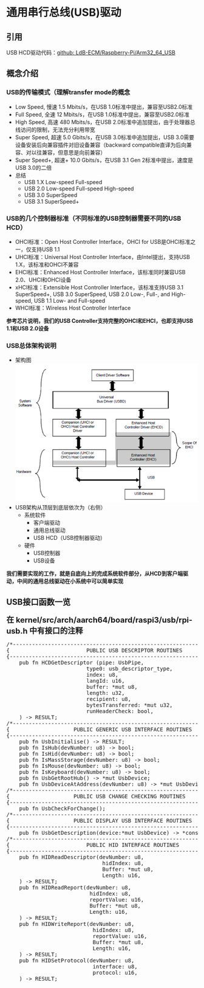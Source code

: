 # 通用串行总线(USB)驱动

引用
--
USB HCD驱动代码：[github: LdB-ECM/Raspberry-Pi/Arm32\_64\_USB](https://github.com/LdB-ECM/Raspberry-Pi/tree/master/Arm32_64_USB)

概念介绍
--

### USB的传输模式（理解transfer mode的概念

- Low   Speed, 慢速 1.5 Mbits/s，在USB 1.0标准中提出，兼容至USB2.0标准
- Full  Speed, 全速  12 Mbits/s，在USB 1.0标准中提出，兼容至USB2.0标准
- High  Speed, 高速 480 Mbits/s，在USB 2.0标准中追加提出，由于处理器总线访问的限制，无法充分利用带宽
- Super Speed, 超速 5.0 Gbits/s，在USB 3.0标准中追加提出，USB 3.0需要设备安装后向兼容插件对旧设备兼容（backward compatible直译为后向兼容、对以往兼容，但意思是向前兼容）
- Super Speed+, 超速+ 10.0 Gbits/s，在USB 3.1 Gen 2标准中提出，速度是USB 3.0的二倍
- 总结
	- USB 1.X Low-speed Full-speed
	- USB 2.0 Low-speed Full-speed High-speed
	- USB 3.0 SuperSpeed
	- USB 3.1 SuperSpeed+

### USB的几个控制器标准（不同标准的USB控制器需要不同的USB HCD）

- OHCI标准：Open Host Controller Interface，OHCI for USB是OHCI标准之一，仅支持USB 1.1
- UHCI标准：Universal Host Controller Interface，由Intel提出，支持USB 1.X，该标准和OHCI不兼容
- EHCI标准：Enhanced Host Controller Interface，该标准同时兼容USB 2.0、UHCI和OHCI设备
- xHCI标准：Extensible Host Controller Interface，该标准支持USB 3.1 SuperSpeed+, USB 3.0 SuperSpeed, USB 2.0 Low-, Full-, and High-speed, USB 1.1 Low- and Full-speed
- WHCI标准：Wireless Host Controller Interface

**参考芯片说明，我们的USB Controller支持完整的OHCI和EHCI，也即支持USB 1.1和USB 2.0设备**

### USB总体架构说明

- 架构图![说明图片：img/usb_driver_structure.png](img/usb_driver_structure.png)
- USB架构从顶层到底层依次为（右侧）
	- 系统软件
		- 客户端驱动
		- 通用总线驱动
		- USB HCD（USB控制器驱动）
	- 硬件
		- USB控制器
		- USB设备

**我们需要实现的工作，就是自底向上的完成系统软件部分，从HCD到客户端驱动，中间的通用总线驱动在小系统中可以简单实现**

USB接口函数一览
--

<big><big>**在 kernel/src/arch/aarch64/board/raspi3/usb/rpi-usb.h 中有接口的注释**</big></big>

<pre>
/*--------------------------------------------------------------------------}
{                        PUBLIC USB DESCRIPTOR ROUTINES                     }
{--------------------------------------------------------------------------*/
    pub fn HCDGetDescriptor (pipe: UsbPipe,                         // Pipe structure to send message thru (really just uint32_t)
                         type0: usb_descriptor_type,                // The type of descriptor
                         index: u8,                                 // The index of the type descriptor
                         langId: u16,                               // The language id
                         buffer: *mut u8,                           // Buffer to recieve descriptor
                         length: u32,                               // Maximumlength of descriptor
                         recipient: u8,                             // Recipient flags
                         bytesTransferred: *mut u32,                // Value at pointer will be updated with bytes transfered to/from buffer (NULL to ignore)
                         runHeaderCheck: bool,                      // Whether to run header check
    ) -> RESULT;
/*--------------------------------------------------------------------------}
{                    PUBLIC GENERIC USB INTERFACE ROUTINES                  }
{--------------------------------------------------------------------------*/
    pub fn UsbInitialise() -> RESULT;
    pub fn IsHub(devNumber: u8) -> bool;
    pub fn IsHid(devNumber: u8) -> bool;
    pub fn IsMassStorage(devNumber: u8) -> bool;
    pub fn IsMouse(devNumber: u8) -> bool;
    pub fn IsKeyboard(devNumber: u8) -> bool;
    pub fn UsbGetRootHub() -> *mut UsbDevice;
    pub fn UsbDeviceAtAddress(devNumber: u8) -> *mut UsbDevice;
/*--------------------------------------------------------------------------}
{                    PUBLIC USB CHANGE CHECKING ROUTINES                    }
{--------------------------------------------------------------------------*/
    pub fn UsbCheckForChange();
/*--------------------------------------------------------------------------}
{                    PUBLIC DISPLAY USB INTERFACE ROUTINES                  }
{--------------------------------------------------------------------------*/
    pub fn UsbGetDescription(device:*mut UsbDevice) -> *const u8;
/*--------------------------------------------------------------------------}
{                        PUBLIC HID INTERFACE ROUTINES                      }
{--------------------------------------------------------------------------*/
    pub fn HIDReadDescriptor(devNumber: u8,                         // Device number (address) of the device to read 
                              hidIndex: u8,                         // Which hid configuration information is requested from
                              Buffer: *mut u8,                      // Pointer to a buffer to receive the descriptor
                              Length: u16,                          // Maxium length of the buffer
    ) -> RESULT;
    pub fn HIDReadReport(devNumber: u8,                             // Device number (address) of the device to read
                          hidIndex: u8,                             // Which hid configuration information is requested from
                          reportValue: u16,                         // Hi byte = enum HidReportType  Lo Byte = Report Index (0 = default)  
                          Buffer: *mut u8,                          // Pointer to a buffer to recieve the report
                          Length: u16,                              // Length of the report
    ) -> RESULT;
    pub fn HIDWriteReport(devNumber: u8,                            // Device number (address) of the device to write report to
                           hidIndex: u8,                            // Which hid configuration information is writing to
                           reportValue: u16,                        // Hi byte = enum HidReportType  Lo Byte = Report Index (0 = default) 
                           Buffer: *mut u8,                         // Pointer to a buffer containing the report
                           Length: u16,                             // Length of the report
    ) -> RESULT;
    pub fn HIDSetProtocol(devNumber: u8,                            // Device number (address) of the device
                           interface: u8,                           // Interface number to change protocol on
                           protocol: u16,                           // The protocol number request
    ) -> RESULT;
</pre>
